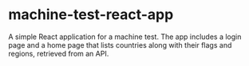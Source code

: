 # machine-test-react-app
A simple React application for a machine test. The app includes a login page and a home page that lists countries along with their flags and regions, retrieved from an API.
